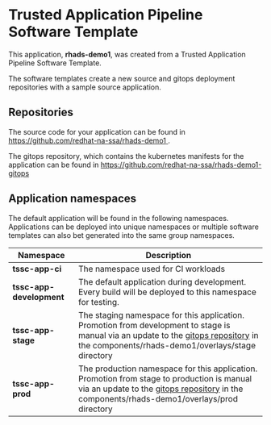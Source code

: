 # Trusted Application Pipeline Software Template

This application, **rhads-demo1**, was created from a Trusted Application Pipeline Software Template.

The software templates create a new source and gitops deployment repositories with a sample source application. 

## Repositories

The source code for your application can be found in [https://github.com/redhat-na-ssa/rhads-demo1 ](https://github.com/redhat-na-ssa/rhads-demo1 ).
 
The gitops repository, which contains the kubernetes manifests for the application can be found in 
[https://github.com/redhat-na-ssa/rhads-demo1-gitops ](https://github.com/redhat-na-ssa/rhads-demo1-gitops ) 

## Application namespaces 

The default application will be found in the following namespaces. Applications can be deployed into unique namespaces or multiple software templates can also bet generated into the same group namespaces.  

|  Namespace   |  Description   |  
| -------- | -------- |
| **tssc-app-ci** | The namespace used for CI workloads |
| **tssc-app-development** | The default application during development. Every build will be deployed to this namespace for testing. |
| **tssc-app-stage** | The staging namespace for this application. Promotion from development to stage is manual via an update to the [gitops repository](https://github.com/redhat-na-ssa/rhads-demo1-gitops ) in the components/rhads-demo1/overlays/stage directory |
| **tssc-app-prod** | The production namespace for this application. Promotion from stage to production is manual via an update to the [gitops repository](https://github.com/redhat-na-ssa/rhads-demo1-gitops ) in the components/rhads-demo1/overlays/prod directory |